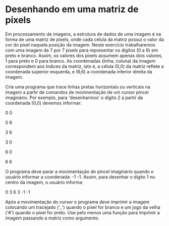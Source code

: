 # Desenhando em uma matriz de pixels #

Em processamento de imagens, a estrutura de dados de uma imagem é na forma de uma matriz de pixels, onde cada célula da matriz possui o valor da cor do pixel naquela posição da imagem. Neste exercício trabalharemos com uma imagem de 7 por 7 pixels para representar os dígitos (0 a 9) em preto e branco. Assim, os valores dos pixels assumem apenas dois valores, 1 para preto e 0 para branco. As coordenadas (linha, coluna) da imagem correspondem aos índices da matriz, isto é, a célula (0,0) da matriz reflete a coordenada superior esquerda, e (6,6) a coordenada inferior direita da imagem. 

Crie uma programa que trace linhas pretas horizontais ou verticais na imagem a partir de comandos de movimentação de um cursor pincel imaginário. Por exemplo, para 'desenharmos' o dígito 2 a partir da coordenada (0,0) devemos informar:

0 0

0 6

3 6

3 0

6 0

6 6

O programa deve parar a movimentação do pincel imaginário quando o usuário informar a coordenada: -1 -1. Assim, para desenhar o dígito 1 no centro da imagem, o usuário informa:

0 3
6 3
-1 -1

Após a movimentação do cursor o programa deve imprimir a imagem colocando um tracejado ('_') quando o pixel for branco e um jogo da velha ('#') quando o pixel for preto. Use pelo menos uma função para imprimir a imagem passando a matriz como argumento.
